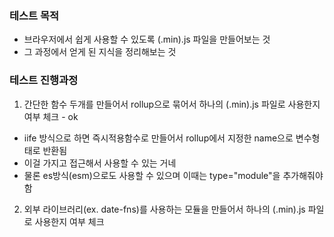 ### 테스트 목적

- 브라우저에서 쉽게 사용할 수 있도록 (.min).js 파일을 만들어보는 것
- 그 과정에서 얻게 된 지식을 정리해보는 것

### 테스트 진행과정

1. 간단한 함수 두개를 만들어서 rollup으로 묶어서 하나의 (.min).js 파일로 사용한지 여부 체크 - ok

- iife 방식으로 하면 즉시적용함수로 만들어서 rollup에서 지정한 name으로 변수형태로 반환됨
- 이걸 가지고 접근해서 사용할 수 있는 거네
- 물론 es방식(esm)으로도 사용할 수 있으며 이때는 type="module"을 추가해줘야 함

2. 외부 라이브러리(ex. date-fns)를 사용하는 모듈을 만들어서 하나의 (.min).js 파일로 사용한지 여부 체크
